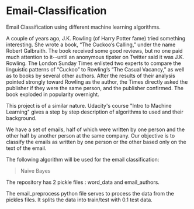 # Email-Classification
Email Classification using different machine learning algorithms.

A couple of years ago, J.K. Rowling (of Harry Potter fame) tried something interesting. She wrote a book, “The Cuckoo’s Calling,” under the name Robert Galbraith. The book received some good reviews, but no one paid much attention to it--until an anonymous tipster on Twitter said it was J.K. Rowling. The London Sunday Times enlisted two experts to compare the linguistic patterns of “Cuckoo” to Rowling’s “The Casual Vacancy,” as well as to books by several other authors. After the results of their analysis pointed strongly toward Rowling as the author, the Times directly asked the publisher if they were the same person, and the publisher confirmed. The book exploded in popularity overnight.

This project is of a similar nature. Udacity's course "Intro to Machine Learning" gives a step by step description of algorithms to used and their background.

We have a set of emails, half of which were written by one person and the other half by another person at the same company.
Our objective is to classify the emails as written by one person or the other based only on the text of the email. 

The following algorithm will be used for the email classification: 
> Naive Bayes

The repository has 2 pickle files : word_data and email_authors.

The email_preprocess python file serves to process the data from the pickles files. It splits the data into train/test with 0.1 test data.
